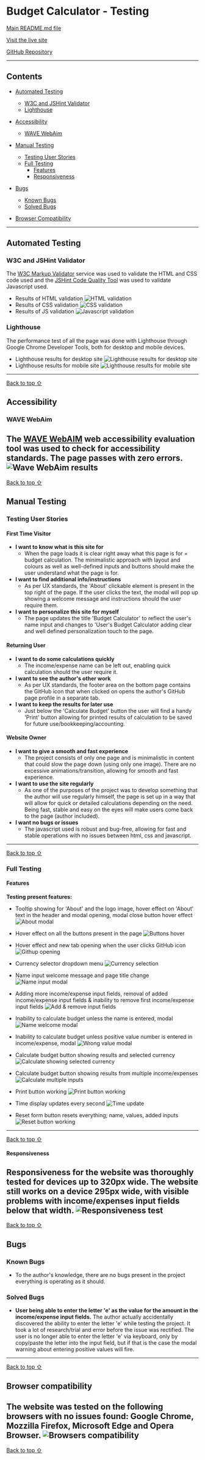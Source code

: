 # **Budget Calculator - Testing** 

[Main README.md file](/README.md)

[Visit the live site](https://boiann.github.io/budget-calculator "Link to Budget Calculator")

[GitHub Repository](https://github.com/Boiann/budget-calculator "Link to GitHub Repository")

---
## **Contents**
* [Automated Testing](#automated-testing)
  * [W3C and JSHint Validator](#w3c-and-jshint-validator)
  * [Lighthouse](#lighthouse)

* [Accessibility](#accessibility) 
  * [WAVE WebAim](#wave-webaim) 

* [Manual Testing](#manual-testing)
  * [Testing User Stories](#testing-user-stories)
  * [Full Testing](#full-testing)
    * [Features](#features)
    * [Responsiveness](#responsiveness)

* [Bugs](#bugs)
  * [Known Bugs](#known-bugs)
  * [Solved Bugs](#solved-bugs)

* [Browser Compatibility](#browser-compatibility)      

---

## Automated Testing

### **W3C and JSHint Validator**
The [W3C Markup Validator](https://validator.w3.org/) service was used to validate the HTML and CSS code used and the [JSHint Code Quality Tool](https://jshint.com/) was used to validate Javascript used.

 * Results of HTML validation
 ![HTML validation](assets/images/readme_imgs/testing_imgs/validation/html_validation.png)
 * Results of CSS validation
 ![CSS validation](assets/images/readme_imgs/testing_imgs/validation/css_validation.png)
 * Results of JS validation
 ![Javascript validation](assets/images/readme_imgs/testing_imgs/validation/js_validation.png)

### **Lighthouse**
The performance test of all the page was done with Lighthouse through Google Chrome Developer Tools, both for desktop and mobile devices.

* Lighthouse results for desktop site
![Lighthouse results for desktop site](assets/images/readme_imgs/testing_imgs/lighthouse/lighthouse_desktop.png)
* Lighthouse results for mobile site
![Lighthouse results for mobile site](assets/images/readme_imgs/testing_imgs/lighthouse/lighthouse_mobile.png)
---
[Back to top ⇧](#budget-calculator---testing)

## **Accessibility**
### **WAVE WebAim**
The [WAVE WebAIM](https://wave.webaim.org/ "Link to WAVE WebAIM home page") web accessibility evaluation tool was used to check for accessibility standards. The page passes with zero errors.
![Wave WebAim results](assets/images/readme_imgs/testing_imgs/wave/wave_eval.png)
---
[Back to top ⇧](#budget-calculator---testing)

## **Manual Testing**
### **Testing User Stories**

#### **First Time Visitor**
  * **I want to know what is this site for**
    * When the page loads it is clear right away what this page is for = budget calculation. The minimalistic approach with layout and colours as well as well-defined inputs and buttons should make the user understand what the page is for.
  * **I want to find additional info/instructions**
    * As per UX standards, the 'About' clickable element is present in the top right of the page. If the user clicks the text, the modal will pop up showing a welcome message and instructions should the user require them.
  * **I want to personalize this site for myself**
    * The page updates the title 'Budget Calculator' to reflect the user's name input and changes to 'User's Budget Calculator adding clear and well defined personalization touch to the page.

#### **Returning User**
  * **I want to do some calculations quickly**
    * The income/expense name can be left out, enabling quick calculation should the user require it.
  * **I want to see the author's other work**
    * As per UX standards, the footer area on the bottom page contains the GitHub icon that when clicked on opens the author's GitHub page profile in a separate tab.  
  * **I want to keep the results for later use**
    * Just below the 'Calculate Budget' button the user will find a handy 'Print' button allowing for printed results of calculation to be saved for future use/bookkeeping/accounting. 

#### **Website Owner**
  * **I want to give a smooth and fast experience**
    * The project consists of only one page and is minimalistic in content that could slow the page down (using only one image). There are no excessive animations/transition, allowing for smooth and fast experience.
  * **I want to use the site regularly**
    * As one of the purposes of the project was to develop something that the author will use regularly himself, the page is set up in a way that will allow for quick or detailed calculations depending on the need. Being fast, stable and easy on the eyes will make users come back to the page (author included).
  * **I want no bugs or issues**
    * The javascript used is robust and bug-free, allowing for fast and stable operations with no issues between html, css and javascript.

---
[Back to top ⇧](#budget-calculator---testing)    

### **Full Testing**

#### **Features**
**Testing present features:**

* Tooltip showing for 'About' and the logo image, hover effect on 'About' text in the header and modal opening, modal close button hover effect
![About modal](assets/images/readme_imgs/shared_imgs_features/about_modal.gif)

* Hover effect on all the buttons present in the page
![Buttons hover](assets/images/readme_imgs/shared_imgs_features/hover_buttons.gif)

* Hover effect and new tab opening when the user clicks GitHub icon
![Githup opening](assets/images/readme_imgs/shared_imgs_features/github_open.gif)

* Currency selector dropdown menu
![Currency selection](assets/images/readme_imgs/shared_imgs_features/currency_select.gif)

* Name input welcome message and page title change
![Name input modal](assets/images/readme_imgs/shared_imgs_features/name_input_modal.gif)

* Adding more income/expense input fields, removal of added income/expense input fields & inability to remove first income/expense input fields
![Add & remove input fields](assets/images/readme_imgs/shared_imgs_features/add_remove_inputs.gif)

* Inability to calculate budget unless the name is entered, modal
![Name welcome modal](assets/images/readme_imgs/shared_imgs_features/enter_name.gif)

* Inability to calculate budget unless positive value number is entered in income/expense, modal
![Wrong value modal](assets/images/readme_imgs/shared_imgs_features/positive_numbers.gif)

* Calculate budget button showing results and selected currency
![Calculate showing selected currency](assets/images/readme_imgs/shared_imgs_features/selected_currency_display.gif)

* Calculate budget button showing results from multiple income/expenses
![Calculate multiple inputs](assets/images/readme_imgs/shared_imgs_features/multi_input_calculate.gif)

* Print button working
![Print button working](assets/images/readme_imgs/shared_imgs_features/print_working.gif)

* Time display updates every second
![Time update](assets/images/readme_imgs/shared_imgs_features/time_update.gif)

* Reset form button resets everything; name, values, added inputs
![Reset button working](assets/images/readme_imgs/shared_imgs_features/reset_form.gif)
---
[Back to top ⇧](#budget-calculator---testing)

#### **Responsiveness**
Responsiveness for the website was thoroughly tested for devices up to 320px wide. 
The website still works on a device 295px wide, with visible problems with income/expenses input fields below that width.
![Responsiveness test](assets/images/readme_imgs/testing_imgs/responsive/responsive_test.gif)
---
[Back to top ⇧](#budget-calculator---testing)

## **Bugs**

### **Known Bugs**

* To the author's knowledge, there are no bugs present in the project everything is operating as it should.

### **Solved Bugs**

* **User being able to enter the letter 'e' as the value for the amount in the income/expense input fields.** 
The author actually accidentally discovered the ability to enter the letter 'e' while testing the project. It took a lot of research/trial and error before the issue was rectified. The user is no longer able to enter the letter 'e' via keyboard, only by copy/paste the letter into the input field, but if that is the case the modal warning about entering positive values will fire.
---
[Back to top ⇧](#budget-calculator---testing)

## **Browser compatibility**
The website was tested on the following browsers with no issues found: Google Chrome, Mozzilla Firefox, Microsoft Edge and Opera Browser.
![Browsers compatibility](assets/images/readme_imgs/testing_imgs/browsers/browsers.png)
---

[Back to top ⇧](#budget-calculator---testing)